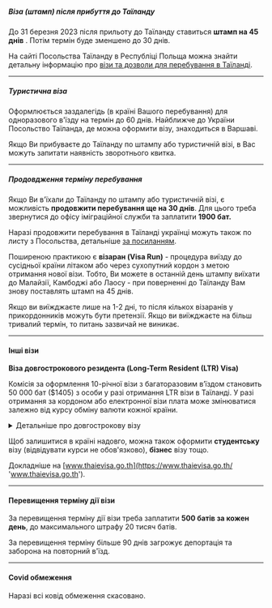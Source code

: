 ##### Віза (штамп) після прибуття до Таїланду

До 31 березня 2023 після прильоту до Таїланду ставиться **штамп на 45 днів** . Потім термін буде зменшено до 30 днів.

На сайті Посольства Таїланду в Республіці Польща можна знайти детальну інформацію про [візи та дозволи для перебування в Таїланді](https://warsaw.thaiembassy.org/en/page/visa?menu=635e8099df94dd17f3489183).

***

##### Туристична віза

Оформлюється заздалегідь (в країні Вашого перебування) для одноразового в'їзду на термін до 60 днів. Найближче до України Посольство Таїланда, де можна оформити візу, знаходиться в Варшаві.

<section type="warning" title="Зауважте">

Якщо Ви прибуваєте до Таїланду по штампу або туристичній візі, в Вас можуть запитати наявність зворотнього квитка.
</section>

***

##### Продовдження терміну перебування

Якщо Ви в'їхали до Таїланду по штампу або туристичній візі, є можливість **продовжити перебування ще на 30 днів**. Для цього треба звернутися до офісу іміграційної служби та заплатити **1900 бат.**

<section type="note">

Наразі продовжити перебування в Таїланді українці можуть також по листу з Посольства, детальніше [за посиланням](https://thailand.mfa.gov.ua/konsulski-pytannya/shchodo-prodovzhennya-dozvolu-na-perebuvannya-v-korolivstvi-tayiland_).
</section>

Поширеною практикою є **візаран (Visa Run)** - процедура виїзду до сусідньої країни літаком або через сухопутний кордон з метою отримання нової візи.
Тобто, Ви можете в останній день штампу виїхати до Малайзії, Камбоджі або Лаосу - при поверненні до Таїланду Вам знову поставлять штамп на 45 днів. 

Якщо ви виїжджаєте лише на 1-2 дні, то після кількох візаранів у прикордонників можуть бути претензії. Якщо ви виїжджаєте на більш тривалий термін, то питань зазвичай не виникає.

***

#### Інші візи

**Віза довгострокового резидента (Long-Term Resident (LTR) Visa)**

Комісія за оформлення 10-річної візи з багаторазовим в’їздом становить 50 000 бат ($1405) з особи у разі отримання LTR візи в Таїланді. У разі отримання за кордоном або електронної візи плата може змінюватися залежно від курсу обміну валюти кожної країни.

<details>
<summary>Детальніше про довгострокову візу</summary> 

Вказаний тип візи є програмою, яка надає низку податкових і неподаткових пільг для підвищення привабливості країни як регіонального центру для життя та ведення бізнесу. 

Щоб отримати візу, необхідно [зареєструватися](https://visa.boi.go.th/register) та надіcлати онлайн-заявку на підтвердження кваліфікації для LTR-візи та підтверджуючих документів.

Протягом 20 робочих днів після отримання повних документів вам буде повідомлено про результати.

Далі заявники можуть подати заявку на видачу LTR-візи в посольство Королівства Таїланд/Генеральне консульство Королівства Таїланд за кордоном або імміграційні офіси в Таїланді протягом 60 днів з дати видачі листа-підтвердження.

Детальніше про програму [тут](https://ltr.boi.go.th/).

</details>

Щоб залишитися в країні надовго, можна також оформити **студентську** візу (відвідувати курси не обов'язково), **бізнес** візу тощо.

Докладніше на [www.thaievisa.go.th](https://www.thaievisa.go.th/ 'www.thaievisa.go.th').
</details>


***

#### Перевищення терміну дії візи

За перевищення терміну дії візи треба заплатити **500 батів за кожен день**, до максимального штрафу 20 тисяч батів. 

<section type="danger">

За перевищення терміну більше 90 днів загрожує депортація та заборона на повторний в'їзд.
</section>

***

#### Covid обмеження

Наразі всі ковід обмеження скасовано.
